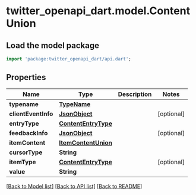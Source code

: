 # twitter_openapi_dart.model.ContentUnion

## Load the model package
```dart
import 'package:twitter_openapi_dart/api.dart';
```

## Properties
Name | Type | Description | Notes
------------ | ------------- | ------------- | -------------
**typename** | [**TypeName**](TypeName.md) |  | 
**clientEventInfo** | [**JsonObject**](.md) |  | [optional] 
**entryType** | [**ContentEntryType**](ContentEntryType.md) |  | 
**feedbackInfo** | [**JsonObject**](.md) |  | [optional] 
**itemContent** | [**ItemContentUnion**](ItemContentUnion.md) |  | 
**cursorType** | **String** |  | 
**itemType** | [**ContentEntryType**](ContentEntryType.md) |  | [optional] 
**value** | **String** |  | 

[[Back to Model list]](../README.md#documentation-for-models) [[Back to API list]](../README.md#documentation-for-api-endpoints) [[Back to README]](../README.md)


